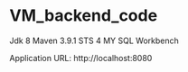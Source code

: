 # VM_backend_code
Jdk 8
Maven 3.9.1
STS 4
MY SQL Workbench


Application URL: 
http://localhost:8080
